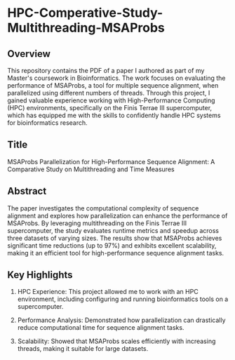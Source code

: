 # HPC-Comperative-Study-Multithreading-MSAProbs

## Overview
This repository contains the PDF of a paper I authored as part of my Master's coursework in Bioinformatics. The work focuses on evaluating the performance of MSAProbs, a tool for multiple sequence alignment, when parallelized using different numbers of threads. Through this project, I gained valuable experience working with High-Performance Computing (HPC) environments, specifically on the Finis Terrae III supercomputer, which has equipped me with the skills to confidently handle HPC systems for bioinformatics research.

## Title
MSAProbs Parallelization for High-Performance Sequence Alignment: A Comparative Study on Multithreading and Time Measures

## Abstract
The paper investigates the computational complexity of sequence alignment and explores how parallelization can enhance the performance of MSAProbs. By leveraging multithreading on the Finis Terrae III supercomputer, the study evaluates runtime metrics and speedup across three datasets of varying sizes. The results show that MSAProbs achieves significant time reductions (up to 97%) and exhibits excellent scalability, making it an efficient tool for high-performance sequence alignment tasks.

## Key Highlights
1) HPC Experience: This project allowed me to work with an HPC environment, including configuring and running bioinformatics tools on a supercomputer.

2) Performance Analysis: Demonstrated how parallelization can drastically reduce computational time for sequence alignment tasks.

3) Scalability: Showed that MSAProbs scales efficiently with increasing threads, making it suitable for large datasets.
